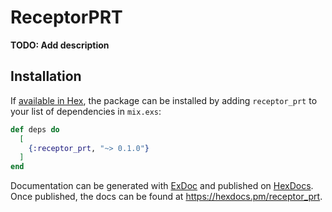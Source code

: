 # ReceptorPRT

**TODO: Add description**

## Installation

If [available in Hex](https://hex.pm/docs/publish), the package can be installed
by adding `receptor_prt` to your list of dependencies in `mix.exs`:

```elixir
def deps do
  [
    {:receptor_prt, "~> 0.1.0"}
  ]
end
```

Documentation can be generated with [ExDoc](https://github.com/elixir-lang/ex_doc)
and published on [HexDocs](https://hexdocs.pm). Once published, the docs can
be found at <https://hexdocs.pm/receptor_prt>.

